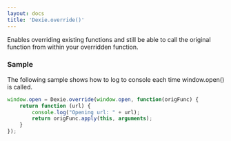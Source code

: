 ```yaml
---
layout: docs
title: 'Dexie.override()'
---
```


Enables overriding existing functions and still be able to call the original function from within your overridden function.

### Sample

The following sample shows how to log to console each time window.open() is called.

```javascript
window.open = Dexie.override(window.open, function(origFunc) {
    return function (url) {
        console.log("Opening url: " + url);
        return origFunc.apply(this, arguments);
    }
});
```
